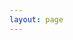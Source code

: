 ```yaml
---
layout: page
---
```

<script setup>
    import {
        VPTeamPage,
        VPTeamPageTitle,
        VPTeamMembers,
        VPTeamPageSection
    } from 'vitepress/theme';

    const members2023 = [
        {
            avatar: '/avator/单禹嘉.jpg',
            name: '单禹嘉',
            org: '计算机学院',
            desc: '繁花似锦觅安宁 淡水流云渡此生',
            links: [
                { icon: 'github', link: 'https://github.com/eleliauk' },
            ]
        },
        {
            avatar: '/avator/唐诗吟.png',
            name: '唐诗吟',
            org: '计算机学院',
            desc: '躺？想',       
        },
        {
            avatar: '/avator/李子昂.jpg',
            name: '李子昂',
            org: '计算机学院',
            desc: '格兰芬多在读',   
            links: [
                { icon: 'github', link: 'https://github.com/lulisnd' },
            ]  
        },
        {
            avatar: '/avator/年智斌.jpg',
            name: '年智斌',
            org: '计算机学院',
            desc:'懒得动，懒得想，懒得一切。'   
        },
        {
            avatar: '/avator/焦新亨.png',
            name: '焦新亨',
            org: '计算机学院',
            desc: '这是一个签名',  
            links: [
                { icon: 'github', link: 'https://github.com/drunksweet' }
            ]       
    },
     {
        avatar: '/avator/傅树炫.jpg',
        name: '傅树炫',
        org: '计算机学院',
        desc: '你随便弄一下就好了',                 
    },
      {
        avatar: '/avator/李逸飞.jpg',
        name: '李逸飞',
        org: '计算机学院',
        desc: '心中有海，不赶浪潮',   
        links: [
            { icon: 'github', link: 'https://github.com/ToEiffel' },
           
        ]              
    },
    {
        avatar: '/avator/赖景康.jpg',
        name: '赖景康',
        org: '计算机学院',
        desc: '让故事留下来',                 
    },
    ];
    const members2022 = [
    {
       avatar: '/avator/王敏君.jpg',
        name: '王敏君',
        org: '计算机学院',
        desc: '战斗的意义是为了生存',
    },{
       avatar: '/avator/杨雯琪.jpg',
        name: '杨雯琪',
        org: '计算机学院',
        desc: '咸鱼也想翻身',
    },
    {
       avatar: '/avator/刘子鹏.jpg',
        name: '刘子鹏',
        org: '计算机学院',
        desc: '晚安',
    },
    {
       avatar: '/avator/王桥宏.jpg',
        name: '王桥宏',
        org: '计算机学院',
        desc: '尔曹身与名俱灭，不废江河万古流',
          links: [
            { icon: 'github', link: 'https://github.com/qhongyxy' },
           
        ]
    }];
    const members2021 = [
    {
        avatar: '/avator/耿明强.jpg',
        name: '耿明强',
        org: '计算机学院',
        desc:'a picky info miner',
        links: [
            { icon: 'github', link: 'https://github.com/mqgeng/' },
           
        ]
    }
    ];
</script>

<VPTeamPage>
    <VPTeamPageTitle>
        <template #title>华中师范大学 无人机协会</template>
        <template #lead>成员介绍</template>
    </VPTeamPageTitle>
    <!-- <VPTeamPageSection>
        <template #title>2023级</template>
        <template #lead>...</template>
        <template #members>
            <VPTeamMembers size="small" :members="members2023"/>
        </template>
    </VPTeamPageSection>
    <VPTeamPageSection>
        <template #title>2022级</template>
        <template #lead>...</template>
        <template #members>
            <VPTeamMembers size="small" :members="members2022"/>
        </template>
    </VPTeamPageSection>
    <VPTeamPageSection>
        <template #title>2021级</template>
        <template #lead>...</template>
        <template #members>
            <VPTeamMembers size="small" :members="members2021"/>
        </template>
    </VPTeamPageSection> -->
</VPTeamPage>